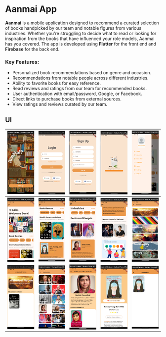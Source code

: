 # Aanmai App

**Aanmai** is a mobile application designed to recommend a curated selection of books handpicked by our team and notable figures from various industries. Whether you're struggling to decide what to read or looking for inspiration from the books that have influenced your role models, Aanmai has you covered. The app is developed using **Flutter** for the front end and **Firebase** for the back end.

### Key Features:
- Personalized book recommendations based on genre and occasion.
- Recommendations from notable people across different industries.
- Ability to favorite books for easy reference.
- Read reviews and ratings from our team for recommended books.
- User authentication with email/password, Google, or Facebook.
- Direct links to purchase books from external sources.
- View ratings and reviews curated by our team.

## UI
| ![landing screen](assets/images/examples/landing.png) | ![login screen](assets/images/examples/login.png) | ![sign up screen](assets/images/examples/sign-up.png) | ![loading screen](assets/images/examples/loading.png) | ![navigation screen](assets/images/examples/nav.png) |
| :-----------------------------------------------------: | :------------------------------------------------: | :----------------------------------------------------: | :----------------------------------------------------: | :----------------------------------------------------: |
| ![home screen](assets/images/examples/home-1.png)     | ![home screen](assets/images/examples/home-2.png) | ![home screen](assets/images/examples/home-3.png)     | ![home screen](assets/images/examples/home-4.png)     | ![genre screen](assets/images/examples/genre.png)     |
| ![genre recommendations](assets/images/examples/genre-rec.png) | ![industry screen](assets/images/examples/industry.png) | ![industry recommendations](assets/images/examples/recommend.png) | ![book page](assets/images/examples/book-fav.png) | ![favorites page](assets/images/examples/fav.png) |


